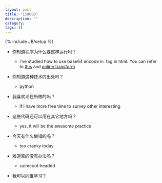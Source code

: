 ```yaml
---
layout: post
title: "150608"
description: ""
category: 
tags: []
---
```

{% include JB/setup %}

* 你知道程序为什么要这样运行吗？
  * i've studied how to use base64 encode in <img> tag in html. You can refer to [this](http://stackoverflow.com/questions/1207190/embedding-base64-images) and [online transform](http://base64online.org/encode/)

* 你知道这种技术的出处吗？
  * python

* 我喜欢现在所做的吗？
  * if i have more free time to survey other interesting.

* 这些代码还可以用在其它地方吗？
  * yes, it will be the awesome practice

* 今天有什么做错的吗？
  * too cranky today

* 难道真的没有办法吗？
  * calmcool-headed 

* 我可以向谁学习？
 
